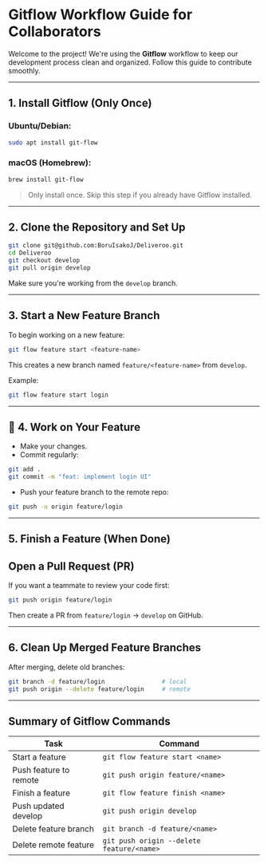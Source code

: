 # Gitflow Workflow Guide for Collaborators

Welcome to the project! We're using the **Gitflow** workflow to keep our development process clean and organized. Follow this guide to contribute smoothly.

---

## 1. Install Gitflow (Only Once)

### Ubuntu/Debian:

```bash
sudo apt install git-flow
```

### macOS (Homebrew):

```bash
brew install git-flow
```

> Only install once. Skip this step if you already have Gitflow installed.

---

## 2. Clone the Repository and Set Up

```bash
git clone git@github.com:BoruIsakoJ/Deliveroo.git
cd Deliveroo
git checkout develop
git pull origin develop
```

Make sure you're working from the `develop` branch.

---

## 3. Start a New Feature Branch

To begin working on a new feature:

```bash
git flow feature start <feature-name>
```

This creates a new branch named `feature/<feature-name>` from `develop`.

Example:

```bash
git flow feature start login
```

---

## 💾 4. Work on Your Feature

- Make your changes.
- Commit regularly:

```bash
git add .
git commit -m "feat: implement login UI"
```

- Push your feature branch to the remote repo:

```bash
git push -u origin feature/login
```

---

## 5. Finish a Feature (When Done)


##  Open a Pull Request (PR)

If you want a teammate to review your code first:

```bash
git push origin feature/login
```

Then create a PR from `feature/login` → `develop` on GitHub.

---

## 6. Clean Up Merged Feature Branches

After merging, delete old branches:

```bash
git branch -d feature/login                # local
git push origin --delete feature/login     # remote
```

---

## Summary of Gitflow Commands

| Task                   | Command                                   |
| ---------------------- | ----------------------------------------- |
| Start a feature        | `git flow feature start <name>`           |
| Push feature to remote | `git push origin feature/<name>`          |
| Finish a feature       | `git flow feature finish <name>`          |
| Push updated develop   | `git push origin develop`                 |
| Delete feature branch  | `git branch -d feature/<name>`            |
| Delete remote feature  | `git push origin --delete feature/<name>` |
